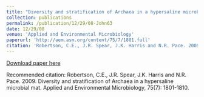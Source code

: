 ```yaml
---
title: "Diversity and stratification of Archaea in a hypersaline microbial mat"
collection: publications
permalink: /publication/12/29/08-John63
date: 12/29/08
venue: 'Applied and Environmental Microbiology'
paperurl: 'http://aem.asm.org/content/75/7/1801.full'
citation: 'Robertson, C.E., J.R. Spear, J.K. Harris and N.R. Pace. 2009. Diversity and stratification of Archaea in a hypersaline microbial mat. Applied and Environmental Microbiology, 75(7): 1801-1810.'
---
```


<a href='http://aem.asm.org/content/75/7/1801.full'>Download paper here</a>

Recommended citation: Robertson, C.E., J.R. Spear, J.K. Harris and N.R. Pace. 2009. Diversity and stratification of Archaea in a hypersaline microbial mat. Applied and Environmental Microbiology, 75(7): 1801-1810.